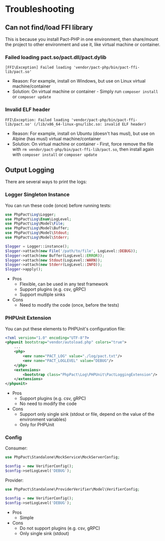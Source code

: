 # Troubleshooting

## Can not find/load FFI library

This is because you install Pact-PHP in one environment, then share/mount the project to other environment and use it, like virtual machine or container.

### Failed loading pact.so/pact.dll/pact.dylib

```
[FFI\Exception] Failed loading 'vendor/pact-php/bin/pact-ffi-lib/pact.so'
```

* Reason: For example, install on Windows, but use on Linux virtual machine/container
* Solution: On virtual machine or container - Simply run `composer install` or `composer update`

### Invalid ELF header

```
FFI\Exception: Failed loading 'vendor/pact-php/bin/pact-ffi-lib/pact.so' (/lib/x86_64-linux-gnu/libc.so: invalid ELF header)
```

* Reason: For example, install on Ubuntu (doesn't has musl), but use on Alpine (has musl) virtual machine/container
* Solution: On virtual machine or container - First, force remove the file with `rm vendor/pact-php/bin/pact-ffi-lib/pact.so`, then install again with `composer install` or `composer update`


## Output Logging

There are several ways to print the logs:

### Logger Singleton Instance

You can run these code (once) before running tests:

```php
use PhpPact\Log\Logger;
use PhpPact\Log\Enum\LogLevel;
use PhpPact\Log\Model\File;
use PhpPact\Log\Model\Buffer;
use PhpPact\Log\Model\Stdout;
use PhpPact\Log\Model\Stderr;

$logger = Logger::instance();
$logger->attach(new File('/path/to/file', LogLevel::DEBUG));
$logger->attach(new Buffer(LogLevel::ERROR));
$logger->attach(new Stdout(LogLevel::WARN));
$logger->attach(new Stderr(LogLevel::INFO));
$logger->apply();
```

* Pros
    * Flexible, can be used in any test framework
    * Support plugins (e.g. csv, gRPC)
    * Support multiple sinks
* Cons
    * Need to modify the code (once, before the tests)

### PHPUnit Extension

You can put these elements to PHPUnit's configuration file:

```xml
<?xml version="1.0" encoding="UTF-8"?>
<phpunit bootstrap="vendor/autoload.php" colors="true">
    ...
    <php>
        <env name="PACT_LOG" value="./log/pact.txt"/>
        <env name="PACT_LOGLEVEL" value="DEBUG"/>
    </php>
    <extensions>
        <bootstrap class="PhpPact\Log\PHPUnit\PactLoggingExtension"/>
    </extensions>
</phpunit>
```

* Pros
    * Support plugins (e.g. csv, gRPC)
    * No need to modify the code
* Cons
    * Support only single sink (stdout or file, depend on the value of the environment variables)
    * Only for PHPUnit

### Config

Consumer:

```php
use PhpPact\Standalone\MockService\MockServerConfig;

$config = new VerifierConfig();
$config->setLogLevel('DEBUG');
```

Provider:

```php
use PhpPact\Standalone\ProviderVerifier\Model\VerifierConfig;

$config = new VerifierConfig();
$config->setLogLevel('DEBUG');
```

* Pros
    * Simple
* Cons
    * Do not support plugins (e.g. csv, gRPC)
    * Only single sink (stdout)
